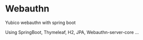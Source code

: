 # Webauthn
Yubico webauthn with spring boot

Using SpringBoot, Thymeleaf, H2, JPA, Webauthn-server-core ...
